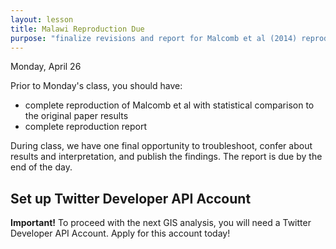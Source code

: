 ```yaml
---
layout: lesson
title: Malawi Reproduction Due
purpose: "finalize revisions and report for Malcomb et al (2014) reproduction"
---
```


Monday, April 26

Prior to Monday's class, you should have:

* complete reproduction of Malcomb et al with statistical comparison to the original paper results
* complete reproduction report

During class, we have one final opportunity to troubleshoot, confer about results and interpretation, and publish the findings. The report is due by the end of the day.

## Set up Twitter Developer API Account

**Important!** To proceed with the next GIS analysis, you will need a Twitter Developer API Account. Apply for this account today! 